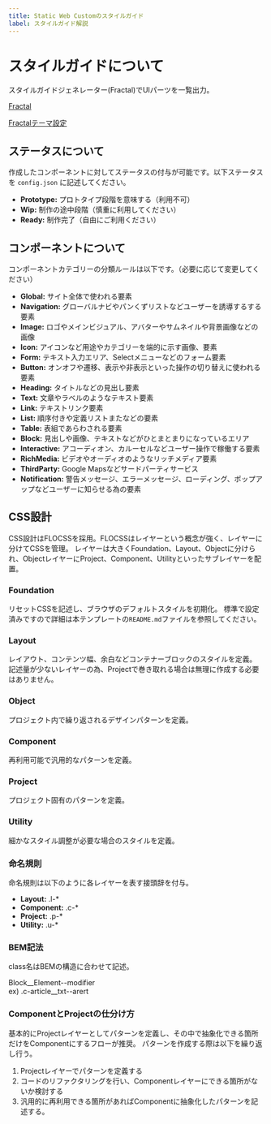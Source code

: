 ```yaml
---
title: Static Web Customのスタイルガイド
label: スタイルガイド解説
---
```


# スタイルガイドについて
スタイルガイドジェネレーター(Fractal)でUIパーツを一覧出力。

[Fractal](https://fractal.build/guide/)

[Fractalテーマ設定](https://fractal.build/guide/web/default-theme.html#configuration)

## ステータスについて
作成したコンポーネントに対してステータスの付与が可能です。以下ステータスを `config.json` に記述してください。

- **Prototype:** プロトタイプ段階を意味する（利用不可）
- **Wip:** 制作の途中段階（慎重に利用してください）
- **Ready:** 制作完了（自由にご利用ください）

## コンポーネントについて
コンポーネントカテゴリーの分類ルールは以下です。（必要に応じて変更してください）

- **Global:** サイト全体で使われる要素
- **Navigation:** グローバルナビやパンくずリストなどユーザーを誘導するする要素
- **Image:** ロゴやメインビジュアル、アバターやサムネイルや背景画像などの画像
- **Icon:** アイコンなど用途やカテゴリーを端的に示す画像、要素
- **Form:** テキスト入力エリア、Selectメニューなどのフォーム要素
- **Button:** オンオフや遷移、表示や非表示といった操作の切り替えに使われる要素
- **Heading:** タイトルなどの見出し要素
- **Text:** 文章やラベルのようなテキスト要素
- **Link:** テキストリンク要素
- **List:** 順序付きや定義リストまたなどの要素
- **Table:** 表組であらわされる要素
- **Block:** 見出しや画像、テキストなどがひとまとまりになっているエリア
- **Interactive:** アコーディオン、カルーセルなどユーザー操作で稼働する要素
- **RichMedia:** ビデオやオーディオのようなリッチメディア要素
- **ThirdParty:** Google Mapsなどサードパーティサービス
- **Notification:** 警告メッセージ、エラーメッセージ、ローディング、ポップアップなどユーザーに知らせる為の要素

## CSS設計
CSS設計はFLOCSSを採用。FLOCSSはレイヤーという概念が強く、レイヤーに分けてCSSを管理。
レイヤーは大きくFoundation、Layout、Objectに分けられ、ObjectレイヤーにProject、Component、Utilityといったサブレイヤーを配置。

### Foundation
リセットCSSを記述し、ブラウザのデフォルトスタイルを初期化。
標準で設定済みですので詳細は本テンプレートの`README.md`ファイルを参照してください。

### Layout
レイアウト、コンテンツ幅、余白などコンテナーブロックのスタイルを定義。
記述量が少ないレイヤーの為、Projectで巻き取れる場合は無理に作成する必要はありません。

### Object
プロジェクト内で繰り返されるデザインパターンを定義。

### Component
再利用可能で汎用的なパターンを定義。

### Project
プロジェクト固有のパターンを定義。

### Utility
細かなスタイル調整が必要な場合のスタイルを定義。

### 命名規則
命名規則は以下のように各レイヤーを表す接頭辞を付与。

- **Layout:** .l-*
- **Component:** .c-*
- **Project:** .p-*
- **Utility:** .u-*

### BEM記法
class名はBEMの構造に合わせて記述。

Block__Element--modifier  
ex) .c-article__txt--arert

### ComponentとProjectの仕分け方
基本的にProjectレイヤーとしてパターンを定義し、その中で抽象化できる箇所だけをComponentにするフローが推奨。
パターンを作成する際は以下を繰り返し行う。

1. Projectレイヤーでパターンを定義する
2. コードのリファクタリングを行い、Componentレイヤーにできる箇所がないか検討する
3. 汎用的に再利用できる箇所があればComponentに抽象化したパターンを記述する。


